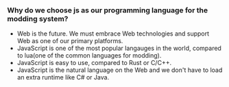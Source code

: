 ### Why do we choose js as our programming language for the modding system?
- Web is the future. We must embrace Web technologies and support Web as one of our primary platforms.
- JavaScript is one of the most popular langauges in the world, compared to lua(one of the common languages for modding).
- JavaScript is easy to use, compared to Rust or C/C++.
- JavaScript is the natural language on the Web and we don't have to load an extra runtime like C# or Java.
